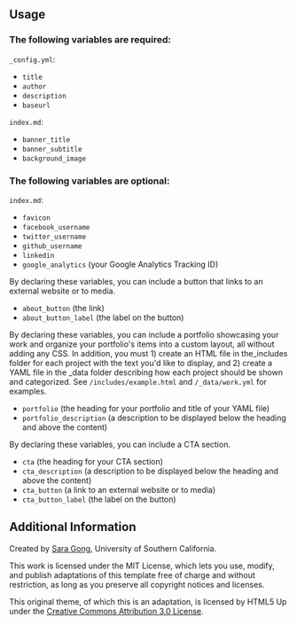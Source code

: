 

## Usage

### The following variables are required:

`_config.yml`:
* `title`
* `author`
* `description`
* `baseurl`  

`index.md`:
* `banner_title`
* `banner_subtitle`
* `background_image`

### The following variables are optional:
`index.md`:
* `favicon`
* `facebook_username`
* `twitter_username`
* `github_username`
* `linkedin`
* `google_analytics` (your Google Analytics Tracking ID)

By declaring these variables, you can include a button that links to an external website or to media.
* `about_button` (the link)
* `about_button_label` (the label on the button)

By declaring these variables, you can include a portfolio showcasing your work and organize your portfolio's items into a custom layout, all without adding any CSS. In addition, you must 1) create an HTML file in the_includes folder for each project with the text you'd like to display, and 2) create a YAML file in the _data folder describing how each project should be shown and categorized. See `/includes/example.html` and `/_data/work.yml` for examples.
* `portfolio` (the heading for your portfolio and title of your YAML file)
* `portfolio_description` (a description to be displayed below the heading and above the content)

By declaring these variables, you can include a CTA section.
* `cta` (the heading for your CTA section)
* `cta_description` (a description to be displayed below the heading and above the content)
* `cta_button` (a link to an external website or to media)
* `cta_button_label` (the label on the button)

## Additional Information
Created by [Sara Gong](https://saragong.github.io/), University of Southern California.  

This work is licensed under the MIT License, which lets you use, modify, and publish adaptations of this template free of charge and without restriction, as long as you preserve all copyright notices and licenses.  

This original theme, of which this is an adaptation, is licensed by HTML5 Up under the [Creative Commons Attribution 3.0 License](https://creativecommons.org/licenses/by/3.0/).  


